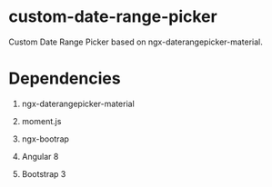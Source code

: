 # custom-date-range-picker

Custom Date Range Picker based on ngx-daterangepicker-material.

# Dependencies

1) ngx-daterangepicker-material


2) moment.js


3) ngx-bootrap


4) Angular 8 


5) Bootstrap 3

